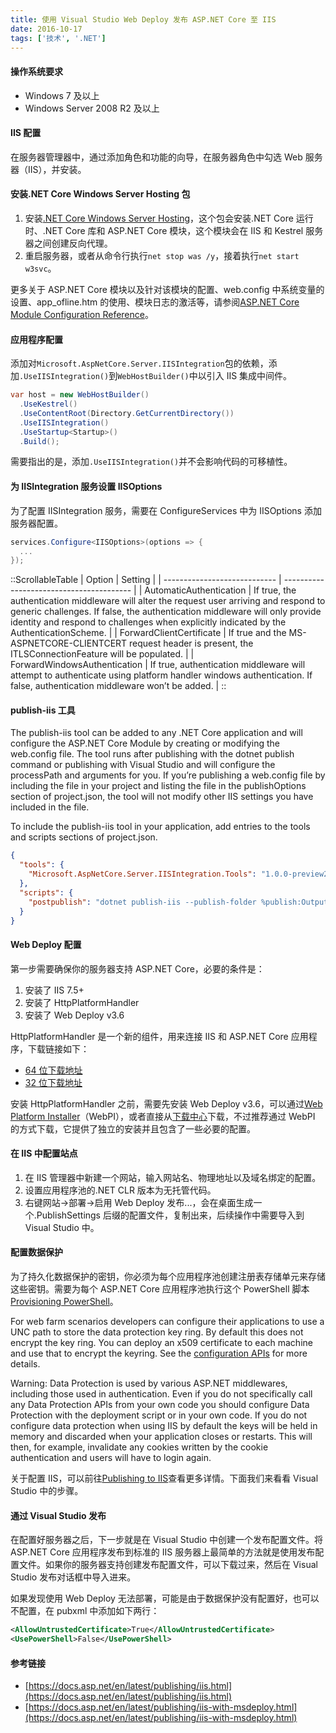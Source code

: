 ```yaml
---
title: 使用 Visual Studio Web Deploy 发布 ASP.NET Core 至 IIS
date: 2016-10-17
tags: ['技术', '.NET']
---
```


#### 操作系统要求

- Windows 7 及以上
- Windows Server 2008 R2 及以上

#### IIS 配置

在服务器管理器中，通过添加角色和功能的向导，在服务器角色中勾选 Web 服务器（IIS），并安装。

#### 安装.NET Core Windows Server Hosting 包

1. 安装[.NET Core Windows Server Hosting](https://go.microsoft.com/fwlink/?LinkID=827547)，这个包会安装.NET Core 运行时、.NET Core 库和 ASP.NET Core 模块，这个模块会在 IIS 和 Kestrel 服务器之间创建反向代理。
2. 重启服务器，或者从命令行执行`net stop was /y`，接着执行`net start w3svc`。

更多关于 ASP.NET Core 模块以及针对该模块的配置、web.config 中系统变量的设置、app_ofline.htm 的使用、模块日志的激活等，请参阅[ASP.NET Core Module Configuration Reference](https://docs.asp.net/en/latest/hosting/aspnet-core-module.html)。

#### 应用程序配置

添加对`Microsoft.AspNetCore.Server.IISIntegration`包的依赖，添加`.UseIISIntegration()`到`WebHostBuilder()`中以引入 IIS 集成中间件。

```c#
var host = new WebHostBuilder()
  .UseKestrel()
  .UseContentRoot(Directory.GetCurrentDirectory())
  .UseIISIntegration()
  .UseStartup<Startup>()
  .Build();
```

需要指出的是，添加`.UseIISIntegration()`并不会影响代码的可移植性。

#### 为 IISIntegration 服务设置 IISOptions

为了配置 IISIntegration 服务，需要在 ConfigureServices 中为 IISOptions 添加服务器配置。

```c#
services.Configure<IISOptions>(options => {
  ...
});
```

::ScrollableTable
| Option                       | Setting                                  |
| ---------------------------- | ---------------------------------------- |
| AutomaticAuthentication      | If true, the authentication middleware will alter the request user arriving and respond to generic challenges. If false, the authentication middleware will only provide identity and respond to challenges when explicitly indicated by the AuthenticationScheme. |
| ForwardClientCertificate     | If true and the MS-ASPNETCORE-CLIENTCERT request header is present, the ITLSConnectionFeature will be populated. |
| ForwardWindowsAuthentication | If true, authentication middleware will attempt to authenticate using platform handler windows authentication. If false, authentication middleware won’t be added. |
::
#### publish-iis 工具

The publish-iis tool can be added to any .NET Core application and will configure the ASP.NET Core Module by creating or modifying the web.config file. The tool runs after publishing with the dotnet publish command or publishing with Visual Studio and will configure the processPath and arguments for you. If you’re publishing a web.config file by including the file in your project and listing the file in the publishOptions section of project.json, the tool will not modify other IIS settings you have included in the file.

To include the publish-iis tool in your application, add entries to the tools and scripts sections of project.json.

```json
{
  "tools": {
    "Microsoft.AspNetCore.Server.IISIntegration.Tools": "1.0.0-preview2-final"
  },
  "scripts": {
    "postpublish": "dotnet publish-iis --publish-folder %publish:OutputPath% --framework %publish:FullTargetFramework%"
  }
}
```

#### Web Deploy 配置

第一步需要确保你的服务器支持 ASP.NET Core，必要的条件是：

1. 安装了 IIS 7.5+
2. 安装了 HttpPlatformHandler
3. 安装了 Web Deploy v3.6

HttpPlatformHandler 是一个新的组件，用来连接 IIS 和 ASP.NET Core 应用程序，下载链接如下：

- [64 位下载地址](http://go.microsoft.com/fwlink/?LinkID=690721)
- [32 位下载地址](http://go.microsoft.com/fwlink/?LinkId=690722)

安装 HttpPlatformHandler 之前，需要先安装 Web Deploy v3.6，可以通过[Web Platform Installer](https://www.microsoft.com/web/downloads/platform.aspx)（WebPI），或者直接从[下载中心](https://www.microsoft.com/en-us/download/details.aspx?id=43717)下载，不过推荐通过 WebPI 的方式下载，它提供了独立的安装并且包含了一些必要的配置。

#### 在 IIS 中配置站点

1. 在 IIS 管理器中新建一个网站，输入网站名、物理地址以及域名绑定的配置。
2. 设置应用程序池的.NET CLR 版本为无托管代码。
3. 右键网站->部署->启用 Web Deploy 发布...，会在桌面生成一个.PublishSettings 后缀的配置文件，复制出来，后续操作中需要导入到 Visual Studio 中。

#### 配置数据保护

为了持久化数据保护的密钥，你必须为每个应用程序池创建注册表存储单元来存储这些密钥。需要为每个 ASP.NET Core 应用程序池执行这个 PowerShell 脚本[Provisioning PowerShell](https://github.com/aspnet/DataProtection/blob/dev/Provision-AutoGenKeys.ps1)。

For web farm scenarios developers can configure their applications to use a UNC path to store the data protection key ring. By default this does not encrypt the key ring. You can deploy an x509 certificate to each machine and use that to encrypt the keyring. See the [configuration APIs](https://docs.asp.net/en/latest/security/data-protection/configuration/overview.html#data-protection-configuring) for more details.

Warning: Data Protection is used by various ASP.NET middlewares, including those used in authentication. Even if you do not specifically call any Data Protection APIs from your own code you should configure Data Protection with the deployment script or in your own code. If you do not configure data protection when using IIS by default the keys will be held in memory and discarded when your application closes or restarts. This will then, for example, invalidate any cookies written by the cookie authentication and users will have to login again.

关于配置 IIS，可以前往[Publishing to IIS](https://docs.asp.net/en/latest/publishing/iis.html)查看更多详情。下面我们来看看 Visual Studio 中的步骤。

#### 通过 Visual Studio 发布

在配置好服务器之后，下一步就是在 Visual Studio 中创建一个发布配置文件。将 ASP.NET Core 应用程序发布到标准的 IIS 服务器上最简单的方法就是使用发布配置文件。如果你的服务器支持创建发布配置文件，可以下载过来，然后在 Visual Studio 发布对话框中导入进来。

如果发现使用 Web Deploy 无法部署，可能是由于数据保护没有配置好，也可以不配置，在 pubxml 中添加如下两行：

```xml
<AllowUntrustedCertificate>True</AllowUntrustedCertificate>
<UsePowerShell>False</UsePowerShell>
```

#### 参考链接

- [https://docs.asp.net/en/latest/publishing/iis.html](https://docs.asp.net/en/latest/publishing/iis.html)
- [https://docs.asp.net/en/latest/publishing/iis-with-msdeploy.html](https://docs.asp.net/en/latest/publishing/iis-with-msdeploy.html)
